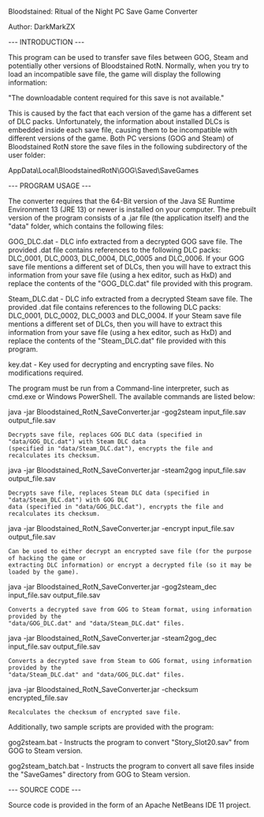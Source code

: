 Bloodstained: Ritual of the Night PC Save Game Converter

Author: DarkMarkZX


--- INTRODUCTION ---

This program can be used to transfer save files between GOG, Steam and potentially other versions
of Bloodstained RotN. Normally, when you try to load an incompatible save file, the game will
display the following information:

  "The downloadable content required for this save is not available."
  
This is caused by the fact that each version of the game has a different set of DLC packs.
Unfortunately, the information about installed DLCs is embedded inside each save file, causing them
to be incompatible with different versions of the game.
Both PC versions (GOG and Steam) of Bloodstained RotN store the save files in the following
subdirectory of the user folder:

  AppData\Local\BloodstainedRotN\GOG\Saved\SaveGames


--- PROGRAM USAGE ---

The converter requires that the 64-Bit version of the Java SE Runtime Environment 13 (JRE 13)
or newer is installed on your computer. The prebuilt version of the program consists of a .jar file (the application
itself) and the "data" folder, which contains the following files:

  GOG_DLC.dat	-	DLC info extracted from a decrypted GOG save file. The provided .dat file
					contains references to the following DLC packs: DLC_0001, DLC_0003, DLC_0004,
					DLC_0005 and DLC_0006. If your GOG save file mentions a different set of DLCs,
					then you will have to extract this information from your save file (using a hex
					editor, such as HxD) and replace the contents of the "GOG_DLC.dat" file
					provided with this program.
					
  Steam_DLC.dat	-	DLC info extracted from a decrypted Steam save file. The provided .dat file
					contains references to the following DLC packs: DLC_0001, DLC_0002, DLC_0003
					and DLC_0004. If your Steam save file mentions a different set of DLCs, then
					you will have to extract this information from your save file (using a hex
					editor, such as HxD) and replace the contents of the "Steam_DLC.dat" file
					provided with this program.
					
  key.dat	-	Key used for decrypting and encrypting save files. No modifications required.


The program must be run from a Command-line interpreter, such as cmd.exe or Windows PowerShell.
The available commands are listed below:


  java -jar Bloodstained_RotN_SaveConverter.jar -gog2steam input_file.sav output_file.sav
  
    Decrypts save file, replaces GOG DLC data (specified in "data/GOG_DLC.dat") with Steam DLC data
	(specified in "data/Steam_DLC.dat"), encrypts the file and recalculates its checksum.


  java -jar Bloodstained_RotN_SaveConverter.jar -steam2gog input_file.sav output_file.sav
  
    Decrypts save file, replaces Steam DLC data (specified in "data/Steam_DLC.dat") with GOG DLC
	data (specified in "data/GOG_DLC.dat"), encrypts the file and recalculates its checksum.


  java -jar Bloodstained_RotN_SaveConverter.jar -encrypt input_file.sav output_file.sav
  
    Can be used to either decrypt an encrypted save file (for the purpose of hacking the game or
	extracting DLC information) or encrypt a decrypted file (so it may be loaded by the game).


  java -jar Bloodstained_RotN_SaveConverter.jar -gog2steam_dec input_file.sav output_file.sav
  
    Converts a decrypted save from GOG to Steam format, using information provided by the
	"data/GOG_DLC.dat" and "data/Steam_DLC.dat" files.


  java -jar Bloodstained_RotN_SaveConverter.jar -steam2gog_dec input_file.sav output_file.sav
  
    Converts a decrypted save from Steam to GOG format, using information provided by the
	"data/Steam_DLC.dat" and "data/GOG_DLC.dat" files.


  java -jar Bloodstained_RotN_SaveConverter.jar -checksum encrypted_file.sav
  
    Recalculates the checksum of encrypted save file.


Additionally, two sample scripts are provided with the program:


  gog2steam.bat		-	Instructs the program to convert "Story_Slot20.sav" from GOG to Steam
							version.
							
  gog2steam_batch.bat	-	Instructs the program to convert all save files inside the "SaveGames"
							directory from GOG to Steam version.


--- SOURCE CODE ---

Source code is provided in the form of an Apache NetBeans IDE 11 project.
